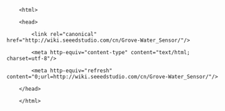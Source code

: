 <!DOCTYPE html>
        <html>
        <head>
            <link rel="canonical" href="http://wiki.seeedstudio.com/cn/Grove-Water_Sensor/"/>
            <meta http-equiv="content-type" content="text/html; charset=utf-8"/>
            <meta http-equiv="refresh" content="0;url=http://wiki.seeedstudio.com/cn/Grove-Water_Sensor/"/>
        </head>
        </html>